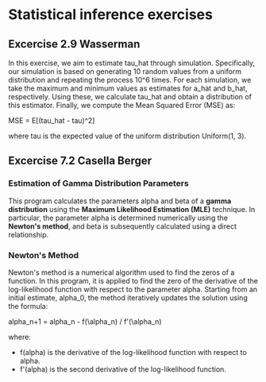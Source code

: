 # Statistical inference exercises

## Excercise 2.9 Wasserman

In this exercise, we aim to estimate tau_hat through simulation. Specifically, our simulation is based on generating 10 random values from a uniform distribution and repeating the process 10^6 times. For each simulation, we take the maximum and minimum values as estimates for a_hat and b_hat, respectively. Using these, we calculate tau_hat and obtain a distribution of this estimator. Finally, we compute the Mean Squared Error (MSE) as:

MSE = E[(tau_hat - tau)^2]

where tau is the expected value of the uniform distribution Uniform(1, 3).


## Excercise 7.2 Casella Berger

### Estimation of Gamma Distribution Parameters

This program calculates the parameters  alpha  and beta  of a **gamma distribution** using the **Maximum Likelihood Estimation (MLE)** technique. 
In particular, the parameter alpha  is determined numerically using the **Newton's method**, and beta  is subsequently calculated using a direct relationship.

### Newton's Method

Newton's method is a numerical algorithm used to find the zeros of a function. In this program, it is applied to find the zero of the derivative of the log-likelihood function with respect to the parameter alpha. 
Starting from an initial estimate, alpha_0, the method iteratively updates the solution using the formula:

alpha_n+1 = alpha_n - f(\alpha_n) / f'(\alpha_n)

where:
- f(alpha) is the derivative of the log-likelihood function with respect to alpha.
- f'(alpha) is the second derivative of the log-likelihood function.
